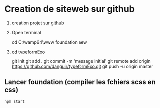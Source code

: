 # Creation de siteweb sur github


1. creation projet sur [github](http://github.com/new)
1. Open terminal

    cd C:\wamp64\www
    foundation new

1. cd typeformExo

    git init
    git add .
    git commit -m 'message initial'
    git remote add origin https://github.com/danguir/typeformExo.git
    git push -u origin master


## Lancer foundation (compiler les fchiers scss en css)

    npm start
